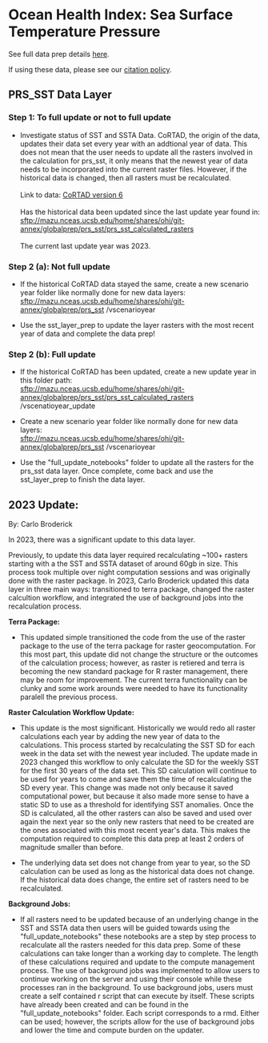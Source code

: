 # Ocean Health Index: Sea Surface Temperature Pressure

See full data prep details [here](http://ohi-science.github.io/ohiprep_v2022/globalprep/prs_sst/v2023/sst_layer_prep.html).

If using these data, please see our [citation policy](http://ohi-science.org/citation-policy/).

## PRS_SST Data Layer

### **Step 1:** **To full update or not to full update**

-   Investigate status of SST and SSTA Data. CoRTAD, the origin of the data, updates their data set every year with an addtional year of data. This does not mean that the user needs to update all the rasters involved in the calculation for prs_sst, it only means that the newest year of data needs to be incorporated into the current raster files. However, if the historical data is changed, then all rasters must be recalculated.\
    \
    Link to data: [CoRTAD version 6](https://www.ncei.noaa.gov/products/coral-reef-temperature-anomaly-database)\
    \
    Has the historical data been updated since the last update year found in:\
    <sftp://mazu.nceas.ucsb.edu/home/shares/ohi/git-annex/globalprep/prs_sst/prs_sst_calculated_rasters>\
    \
    The current last update year was 2023.

### **Step 2 (a):** **Not full update**

-   If the historical CoRTAD data stayed the same, create a new scenario year folder like normally done for new data layers:\
    <sftp://mazu.nceas.ucsb.edu/home/shares/ohi/git-annex/globalprep/prs_sst> /vscenarioyear

-   Use the sst_layer_prep to update the layer rasters with the most recent year of data and complete the data prep!

### **Step 2 (b):** **Full update**

-   If the historical CoRTAD has been updated, create a new update year in this folder path:\
    <sftp://mazu.nceas.ucsb.edu/home/shares/ohi/git-annex/globalprep/prs_sst/prs_sst_calculated_rasters> /vscenatioyear_update

-   Create a new scenario year folder like normally done for new data layers:\
    <sftp://mazu.nceas.ucsb.edu/home/shares/ohi/git-annex/globalprep/prs_sst> /vscenarioyear

-   Use the "full_update_notebooks" folder to update all the rasters for the prs_sst data layer. Once complete, come back and use the sst_layer_prep to finish the data layer.

## 2023 Update:

By: Carlo Broderick

In 2023, there was a significant update to this data layer.

Previously, to update this data layer required recalculating \~100+ rasters starting with a the SST and SSTA dataset of around 60gb in size. This process took multiple over night computation sessions and was originally done with the raster package. In 2023, Carlo Broderick updated this data layer in three main ways: transitioned to terra package, changed the raster calcultion workflow, and integrated the use of background jobs into the recalculation process.

**Terra Package:**

-   This updated simple transitioned the code from the use of the raster package to the use of the terra package for raster geocomputation. For this most part, this update did not change the structure or the outcomes of the calculation process; however, as raster is retiered and terra is becoming the new standard package for R raster management, there may be room for improvement. The current terra functionality can be clunky and some work arounds were needed to have its functionality paralell the previous process.

**Raster Calculation Workflow Update:**

-   This update is the most significant. Historically we would redo all raster calculations each year by adding the new year of data to the calculations. This process started by recalculating the SST SD for each week in the data set with the newest year included. The update made in 2023 changed this workflow to only calculate the SD for the weekly SST for the first 30 years of the data set. This SD calculation will continue to be used for years to come and save them the time of recalculating the SD every year. This change was made not only because it saved computational power, but because it also made more sense to have a static SD to use as a threshold for identifying SST anomalies. Once the SD is calculated, all the other rasters can also be saved and used over again the next year so the only new rasters that need to be created are the ones associated with this most recent year's data. This makes the computation required to complete this data prep at least 2 orders of magnitude smaller than before.

-   The underlying data set does not change from year to year, so the SD calculation can be used as long as the historical data does not change. If the historical data does change, the entire set of rasters need to be recalculated.

**Background Jobs:**

-   If all rasters need to be updated because of an underlying change in the SST and SSTA data then users will be guided towards using the "full_update_notebooks" these notebooks are a step by step process to recalculate all the rasters needed for this data prep. Some of these calculations can take longer than a working day to complete. The length of these calculations required and update to the compute management process. The use of background jobs was implemented to allow users to continue working on the server and using their console while these processes ran in the background. To use background jobs, users must create a self contained r script that can execute by itself. These scripts have already been created and can be found in the "full_update_notebooks" folder. Each script corresponds to a rmd. Either can be used; however, the scripts allow for the use of background jobs and lower the time and compute burden on the updater.

